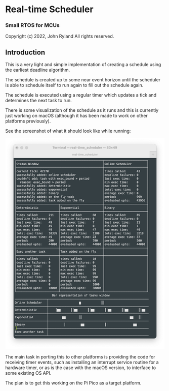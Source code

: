 
# Real-time Scheduler
### Small RTOS for MCUs

Copyright (c) 2022, John Ryland
All rights reserved.


## Introduction

This is a very light and simple implementation of creating a schedule
using the earliest deadline algorithm.

The schedule is created up to some near event horizon until the
scheduler is able to schedule itself to run again to fill out the
schedule again.

The schedule is executed using a regular timer which updates a tick
and determines the next task to run.

There is some visualization of the schedule as it runs and this is
currently just working on macOS (although it has been made to work
on other platforms previously).

See the screenshot of what it should look like while running:

![Screenshot](docs/screenshot.png)

The main task in porting this to other platforms is providing the
code for receiving timer events, such as installing an interrupt
service routine for a hardware timer, or as is the case with the
macOS version, to interface to some existing OS API.

The plan is to get this working on the Pi Pico as a target platform.

